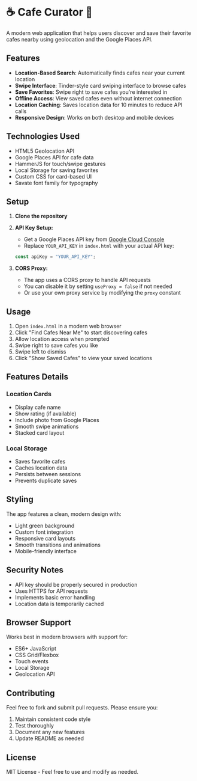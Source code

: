 # ☕️ Cafe Curator 🍵

A modern web application that helps users discover and save their favorite cafes nearby using geolocation and the Google Places API.

## Features

- **Location-Based Search**: Automatically finds cafes near your current location
- **Swipe Interface**: Tinder-style card swiping interface to browse cafes
- **Save Favorites**: Swipe right to save cafes you're interested in
- **Offline Access**: View saved cafes even without internet connection
- **Location Caching**: Saves location data for 10 minutes to reduce API calls
- **Responsive Design**: Works on both desktop and mobile devices

## Technologies Used

- HTML5 Geolocation API
- Google Places API for cafe data
- HammerJS for touch/swipe gestures
- Local Storage for saving favorites
- Custom CSS for card-based UI
- Savate font family for typography

## Setup

1. **Clone the repository**

2. **API Key Setup:**
   - Get a Google Places API key from [Google Cloud Console](https://console.cloud.google.com/)
   - Replace `YOUR_API_KEY` in `index.html` with your actual API key:
   ```javascript
   const apiKey = "YOUR_API_KEY";
   ```

3. **CORS Proxy:**
   - The app uses a CORS proxy to handle API requests
   - You can disable it by setting `useProxy = false` if not needed
   - Or use your own proxy service by modifying the `proxy` constant

## Usage

1. Open `index.html` in a modern web browser
2. Click "Find Cafes Near Me" to start discovering cafes
3. Allow location access when prompted
4. Swipe right to save cafes you like
5. Swipe left to dismiss
6. Click "Show Saved Cafes" to view your saved locations

## Features Details

### Location Cards
- Display cafe name
- Show rating (if available)
- Include photo from Google Places
- Smooth swipe animations
- Stacked card layout

### Local Storage
- Saves favorite cafes
- Caches location data
- Persists between sessions
- Prevents duplicate saves

## Styling

The app features a clean, modern design with:
- Light green background
- Custom font integration
- Responsive card layouts
- Smooth transitions and animations
- Mobile-friendly interface

## Security Notes

- API key should be properly secured in production
- Uses HTTPS for API requests
- Implements basic error handling
- Location data is temporarily cached

## Browser Support

Works best in modern browsers with support for:
- ES6+ JavaScript
- CSS Grid/Flexbox
- Touch events
- Local Storage
- Geolocation API

## Contributing

Feel free to fork and submit pull requests. Please ensure you:
1. Maintain consistent code style
2. Test thoroughly
3. Document any new features
4. Update README as needed

## License

MIT License - Feel free to use and modify as needed.